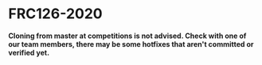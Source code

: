 # FRC126-2020
**Cloning from master at competitions is not advised. Check with one of our team members, there may be some hotfixes that aren't committed or verified yet.**

